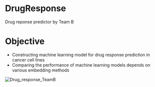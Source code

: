 # DrugResponse
Drug reponse predictor by Team B

# Objective
- Constructing machine learning model for drug response prediction in cancer cell lines
- Comparing the performance of machine learning models depends on various embedding methods

![Drug_response_TeamB](https://github.com/LAIDD-drugResponseB/DrugResponse/assets/150636556/e256d139-c2d4-4e38-8959-2df973329eec)
